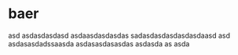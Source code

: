 # baer


asd
asdasdasdasd
asdaasdasdasdas
sadasdasdasdasdasdaasd
asd
asdasasdadssaasda
asdasasdasasdas
asdasda
as
asda
